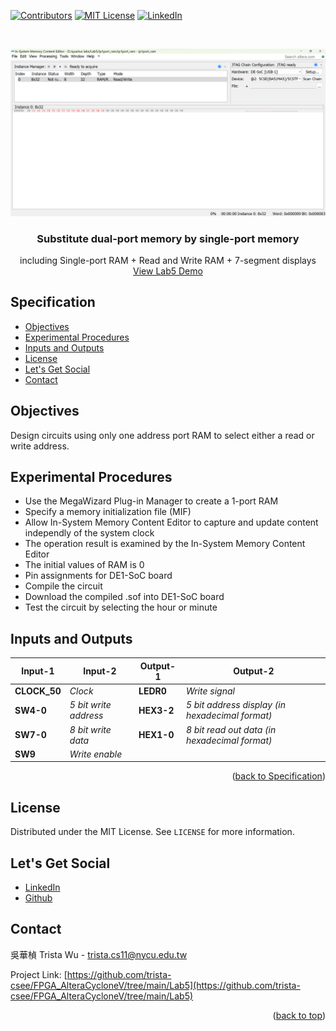 <a name="readme-top"></a>
<!-- PROJECT SHIELDS -->
[![Contributors][contributors-shield]]()
[![MIT License][license-shield]][license-url]
[![LinkedIn][linkedin-shield]][linkedin-url]

<!-- PROJECT LOGO -->
<br />
<p align="center">
  <a href="https://github.com/trista-csee/FPGA_AlteraCycloneV/tree/main/Lab5">
    <img src="https://github.com/trista-csee/FPGA_AlteraCycloneV/blob/main/images/Lab5-Logo.png" alt="Logo">
  </a>

  <h3 align="center">Substitute dual-port memory by single-port memory</h3>

  <p align="center">
    including Single-port RAM + Read and Write RAM + 7-segment displays
    <br />
    <a href="https://github.com/trista-csee/FPGA_AlteraCycloneV/tree/main/LabsDemo/Lab5">View Lab5 Demo</a>
  </p>
</p>


<a name="Spec"></a>
<!-- Specification -->
## Specification

* [Objectives](#objectives)
* [Experimental Procedures](#experimental-procedures)
* [Inputs and Outputs](#inputs-and-outputs)
* [License](#license)
* [Let's Get Social](#lets-get-social)
* [Contact](#contact)


<!-- Objectives -->
## Objectives

Design circuits using only one address port RAM to select either a read or write address.


<!-- Experimental Procedures -->
## Experimental Procedures

* Use the MegaWizard Plug-in Manager to create a 1-port RAM
* Specify a memory initialization file (MIF)
* Allow In-System Memory Content Editor to capture and update content independly of the system clock 
* The operation result is examined by the In-System Memory Content Editor
* The initial values of RAM is 0
* Pin assignments for DE1-SoC board
* Compile the circuit
* Download the compiled .sof into DE1-SoC board
* Test the circuit by selecting the hour or minute


<!-- Inputs and Outputs -->
## Inputs and Outputs

|Input-1|Input-2|Output-1|Output-2|
|-----------|-------------|------------|------------------------|
|**CLOCK_50**|*Clock*|**LEDR0**|*Write signal*|
|**SW4-0**|*5 bit write address*|**HEX3-2**|*5 bit address display (in hexadecimal format)*|
|**SW7-0**|*8 bit write data*|**HEX1-0**|*8 bit read out data (in hexadecimal format)*|
|**SW9**|*Write enable*|||

<p align="right">(<a href="#Spec">back to Specification</a>)</p>



<!-- LICENSE -->
## License

Distributed under the MIT License. See `LICENSE` for more information.


<!-- LET'S GET SOCIAL -->
## Let's Get Social

* [LinkedIn](https://www.linkedin.com/in/%E8%8F%AF%E6%A5%A8-%E5%90%B3-363252241/)
* [Github](https://github.com/trista-csee)


<!-- CONTACT -->
## Contact

吳華楨 Trista Wu - trista.cs11@nycu.edu.tw

Project Link: [https://github.com/trista-csee/FPGA_AlteraCycloneV/tree/main/Lab5](https://github.com/trista-csee/FPGA_AlteraCycloneV/tree/main/Lab5)

<p align="right">(<a href="#readme-top">back to top</a>)</p>


<!-- MARKDOWN LINKS & IMAGES -->
[contributors-shield]: https://img.shields.io/badge/contributors-1-orange.svg?style=flat-square
[license-shield]: https://img.shields.io/badge/license-MIT-blue.svg?style=flat-square
[license-url]: https://choosealicense.com/licenses/mit
[linkedin-shield]: https://img.shields.io/badge/-LinkedIn-black.svg?style=flat-square&logo=linkedin&colorB=555
[linkedin-url]: https://www.linkedin.com/in/%E8%8F%AF%E6%A5%A8-%E5%90%B3-363252241/
[product-screenshot]: ./images/projects/portfolio.jpg

